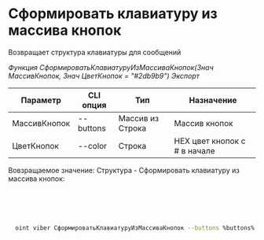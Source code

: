 ﻿---
sidebar_position: 7
---

# Сформировать клавиатуру из массива кнопок
 Возвращает структура клавиатуры для сообщений


*Функция СформироватьКлавиатуруИзМассиваКнопок(Знач МассивКнопок, Знач ЦветКнопок = "#2db9b9") Экспорт*

  | Параметр | CLI опция | Тип | Назначение |
  |-|-|-|-|
  | МассивКнопок | --buttons | Массив из Строка | Массив кнопок |
  | ЦветКнопок | --color | Строка | HEX цвет кнопок с # в начале |

  
  Вовзращаемое значение:   Структура -  Сформировать клавиатуру из массива кнопок:


```bsl title="Пример кода"
	

	
```

```sh title="Пример команд CLI"
    
  oint viber СформироватьКлавиатуруИзМассиваКнопок --buttons %buttons% --color %color%

```


```json title="Результат"



```
